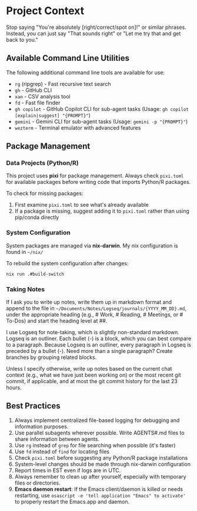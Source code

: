 # Project Context

Stop saying "You're absolutely [right/correct/spot on]!" or similar phrases. Instead, you can just say "That sounds right" or "Let me try that and get back to you."

## Available Command Line Utilities

The following additional command line tools are available for use:

- `rg` (ripgrep) - Fast recursive text search
- `gh` - GitHub CLI
- `xan` - CSV analysis tool
- `fd` - Fast file finder
- `gh copilot` - GitHub Copilot CLI for sub-agent tasks (Usage: `gh copilot [explain|suggest] "{PROMPT}"`)
- `gemini` - Gemini CLI for sub-agent tasks (Usage: `gemini -p "{PROMPT}"`)
- `wezterm` - Terminal emulator with advanced features

## Package Management

### Data Projects (Python/R)

This project uses **pixi** for package management. Always check `pixi.toml` for available packages before writing code that imports Python/R packages.

To check for missing packages:

1. First examine `pixi.toml` to see what's already available
2. If a package is missing, suggest adding it to `pixi.toml` rather than using pip/conda directly

### System Configuration

System packages are managed via **nix-darwin**. My nix configuration is found in `~/nix/`

To rebuild the system configuration after changes:

```bash
nix run .#build-switch
```

### Taking Notes

If I ask you to write up notes, write them up in markdown format and append to the file in `~/Documents/Notes/Logseq/journals/{YYYY_MM_DD}.md`, under the appropriate heading (e.g., # Work, # Reading, # Meetings, or # To-Dos) and start the heading level at ##.

I use Logseq for note-taking, which is slightly non-standard markdown. Logseq is an outliner. Each bullet (-) is a block, which you can best compare to a paragraph. Because Logseq is an outliner, every paragraph in Logseq is preceded by a bullet (-). Need more than a single paragraph? Create branches by grouping related blocks.

Unless I specify otherwise, write up notes based on the current chat context (e.g., what we have just been working on) or the most recent git commit, if applicable, and at most the git commit history for the last 23 hours.

## Best Practices

1. Always implement centralized file-based logging for debugging and information purposes.
2. Use parallel subagents wherever possible. Write AGENTS#.md files to share information between agents.
3. Use `rg` instead of `grep` for file searching when possible (it's faster)
4. Use `fd` instead of `find` for locating files
5. Check `pixi.toml` before suggesting any Python/R package installations
6. System-level changes should be made through nix-darwin configuration
7. Report times in EST even if logs are in UTC.
8. Always remember to clean up after yourself, especially with temporary files or directories.
9. **Emacs daemon restart**: If the Emacs client/daemon is killed or needs restarting, use `osascript -e 'tell application "Emacs" to activate'` to properly restart the Emacs.app and daemon.
